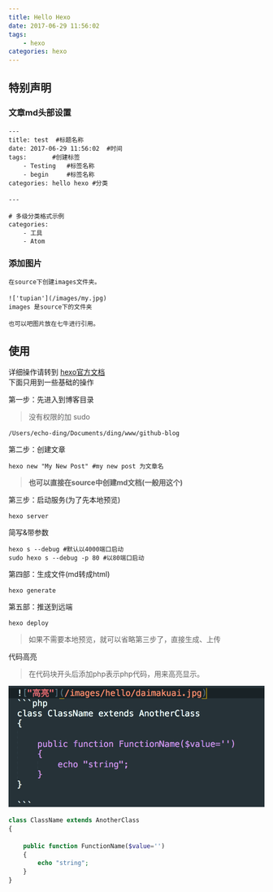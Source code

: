 ```yaml
---
title: Hello Hexo
date: 2017-06-29 11:56:02
tags:
	- hexo
categories: hexo
---
```


## 特别声明
### 文章md头部设置

```
---
title: test	 #标题名称
date: 2017-06-29 11:56:02  #时间
tags: 		#创建标签
	- Testing	#标签名称
	- begin		#标签名称
categories: hello hexo #分类

---

# 多级分类格式示例  
categories: 
    - 工具  
    - Atom  
```

### 添加图片

```
在source下创建images文件夹。

!['tupian'](/images/my.jpg)  
images 是source下的文件夹

也可以吧图片放在七牛进行引用。

```
<!-- more -->
## 使用
详细操作请转到 [hexo官方文档](https://hexo.io/zh-cn/docs/commands)  
下面只用到一些基础的操作  

第一步：先进入到博客目录  

> 没有权限的加 sudo  

```
/Users/echo-ding/Documents/ding/www/github-blog
```
第二步：创建文章  
```
hexo new "My New Post" #my new post 为文章名  
```
> **也可以直接在source中创建md文档(一般用这个)**  

第三步：启动服务(为了先本地预览)  
```
hexo server
```
简写&带参数
```
hexo s --debug #默认以4000端口启动
sudo hexo s --debug -p 80 #以80端口启动
```
第四部：生成文件(md转成html)
```
hexo generate
```
第五部：推送到远端  
```
hexo deploy
```

> 如果不需要本地预览，就可以省略第三步了，直接生成、上传


代码高亮

> 在代码块开头后添加php表示php代码，用来高亮显示。

!["高亮"](/images/hello/daimakuai.png)
```php
class ClassName extends AnotherClass
{

	public function FunctionName($value='')
	{
		echo "string";
	}
}

```
<!--
!['tupian'](/images/my.jpg)
-->
